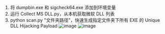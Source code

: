 1. 将 dumpbin.exe 和 sigcheck64.exe 添加到环境变量  
2. 运行 Collect MS DLL.py，从本机获取微软 DLL 列表  
3. python scan.py "文件夹路径"，快速生成指定文件夹下所有 EXE 的 Unique DLL Hijacking Payload
![image](https://github.com/Night-Tac/SkyShadow/blob/main/run.png)
![image](https://github.com/Night-Tac/SkyShadow/blob/main/Mind%20Flayer.jpg)
